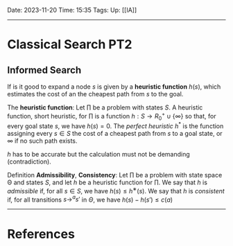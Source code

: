 Date: 2023-11-20
Time: 15:35
Tags:
Up: [[IA]]

---
# Classical Search PT2

## Informed Search

If is it good to expand a node $s$ is given by a **heuristic function** $h(s)$, which estimates the cost of an the cheapest path from $s$ to the goal. 

The **heuristic function**:
Let $\prod$ be a problem with states $S$. A heuristic function, short heuristic, for $\prod$ is a function $h : S \rightarrow R^+_0 \cup \{\infty\}$ so that, for every goal state $s$, we have $h(s) = 0$. The *perfect heuristic* $h^*$ is the function assigning every $s \in S$ the cost of a cheapest path from $s$ to a goal state, or $\infty$ if no such path exists.

$h$ has to be accurate but the calculation must not be demanding (contradiction). 

Definition **Admissibility**, **Consistency**:
Let $\prod$ be a problem with state space Θ and states $S$, and let $h$ be a heuristic function for $\prod$. We say that $h$ is *admissible* if, for all $s \in S$, we have $h(s) ≤ h^∗(s)$. We say that $h$ is *consistent* if, for all transitions $s \rightarrow^a s'$ in $\Theta$, we have $h(s) − h(s') \leq c(a)$



---
# References
